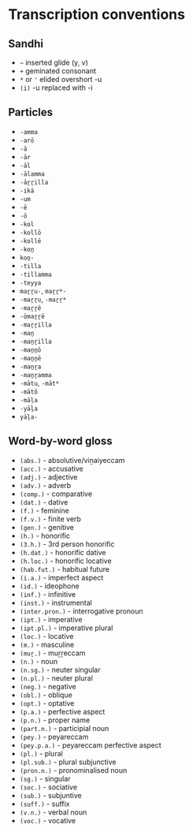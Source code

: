 # Transcription conventions

## Sandhi

- `~` inserted glide (y, v)
- `+` geminated consonant
- `*` or `'` elided overshort -u
- `(i)` -u replaced with -i

## Particles

- `-amma`
- `-arō`
- `-ā`
- `-ār`
- `-āl`
- `-ālamma`
- `-āṟṟilla`
- `-ikā`
- `-um`
- `-ē`
- `-ō`
- `-kol`
- `-kollō`
- `-kollē`
- `-koṉ`
- `koṉ-`
- `-tilla`
- `-tillamma`
- `-teyya`
- `maṟṟu-`, `maṟṟ*-`
- `-maṟṟu`, `-maṟṟ*`
- `-maṟṟē`
- `-ōmaṟṟē`
- `-maṟṟilla`
- `-maṉ`
- `-maṉṟilla`
- `-maṉṉō`
- `-maṉṉē`
- `-maṉṟa`
- `-maṉṟamma`
- `-mātu`, `-māt*`
- `-mātō`
- `-māḷa`
- `-yāḻa`
- `yāḻa-`

## Word-by-word gloss

- `(abs.)` - absolutive/viṉaiyeccam
- `(acc.)` - accusative
- `(adj.)` - adjective
- `(adv.)` - adverb
- `(comp.)` - comparative
- `(dat.)` - dative
- `(f.)` - feminine
- `(f.v.)` - finite verb
- `(gen.)` - genitive
- `(h.)` - honorific
- `(3.h.)` - 3rd person honorific
- `(h.dat.)` - honorific dative
- `(h.loc.)` - honorific locative
- `(hab.fut.)` - habitual future
- `(i.a.)` - imperfect aspect
- `(id.)` - ideophone
- `(inf.)` - infinitive
- `(inst.)` - instrumental
- `(inter.pron.)` - interrogative pronoun
- `(ipt.)` - imperative
- `(ipt.pl.)` - imperative plural
- `(loc.)` - locative
- `(m.)` - masculine
- `(muṟ.)` - muṟṟeccam
- `(n.)` - noun
- `(n.sg.)` - neuter singular
- `(n.pl.)` - neuter plural
- `(neg.)` - negative
- `(obl.)` - oblique
- `(opt.)` - optative
- `(p.a.)` - perfective aspect
- `(p.n.)` - proper name
- `(part.n.)` - participial noun
- `(pey.)` - peyareccam
- `(pey.p.a.)` - peyareccam perfective aspect
- `(pl.)` - plural
- `(pl.sub.)` - plural subjunctive
- `(pron.n.)` - pronominalised noun
- `(sg.)` - singular
- `(soc.)` - sociative
- `(sub.)` - subjuntive
- `(suff.)` - suffix
- `(v.n.)` - verbal noun
- `(voc.)` - vocative
